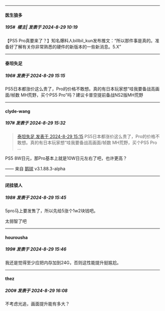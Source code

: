 ﻿
*****

####  医生狼多  
##### 195#         楼主| 发表于 2024-8-29 10:19

【PS5 Pro真要来了？】知名爆料人billbil_kun发布推文：“所以那件事是真的。准备好了解有关你非常熟悉的硬件的新版本的一些新消息。5.X” ​​​


*****

####  泰坦失足  
##### 196#       发表于 2024-8-29 15:15

PS5日本都涨价这么贵了，Pro的价格不敢想。真的有日本玩家想“哇我要备战高画面/帧数 MH荒野，买个PS5 Pro”吗？建议卡普空提前备战NS2版MH荒野


*****

####  clyde-wang  
##### 197#       发表于 2024-8-29 15:32

<blockquote><a href="httphttps://bbs.saraba1st.com/2b/forum.php?mod=redirect&amp;goto=findpost&amp;pid=66053913&amp;ptid=2124085" target="_blank">泰坦失足 发表于 2024-8-29 15:15</a>
PS5日本都涨价这么贵了，Pro的价格不敢想。真的有日本玩家想“哇我要备战高画面/帧数 MH荒野，买个PS5 Pro ...</blockquote>
PS5 8W日元，那Pro基本上就是10W日元左右了吧，也许更高？

—— 来自 [鹅球](https://www.pgyer.com/xfPejhuq) v3.1.88.3-alpha


*****

####  闭挂锁人  
##### 198#       发表于 2024-8-29 15:45

5pro马上要发售了，所以先给5涨个1w2块钱吧。

太弱智了吧

*****

####  hourousha  
##### 199#       发表于 2024-8-29 15:46

我还是觉得至少应把内存加到24G，否则这性能提升挺尴尬。


*****

####  thez  
##### 200#       发表于 2024-8-29 16:08

不考虑光追，画面提升能有多大？

